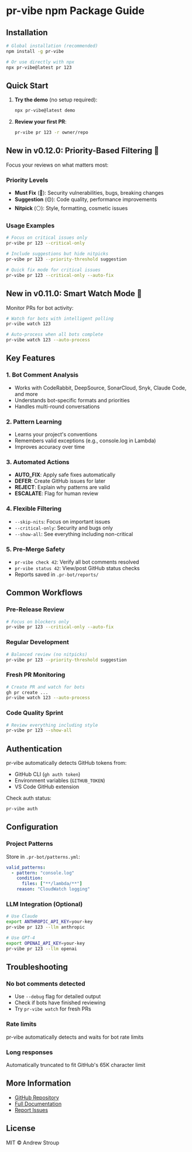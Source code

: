 # pr-vibe npm Package Guide

## Installation

```bash
# Global installation (recommended)
npm install -g pr-vibe

# Or use directly with npx
npx pr-vibe@latest pr 123
```

## Quick Start

1. **Try the demo** (no setup required):
   ```bash
   npx pr-vibe@latest demo
   ```

2. **Review your first PR**:
   ```bash
   pr-vibe pr 123 -r owner/repo
   ```

## New in v0.12.0: Priority-Based Filtering 🎯

Focus your reviews on what matters most:

### Priority Levels
- **Must Fix** (🔴): Security vulnerabilities, bugs, breaking changes
- **Suggestion** (🟡): Code quality, performance improvements
- **Nitpick** (⚪): Style, formatting, cosmetic issues

### Usage Examples

```bash
# Focus on critical issues only
pr-vibe pr 123 --critical-only

# Include suggestions but hide nitpicks
pr-vibe pr 123 --priority-threshold suggestion

# Quick fix mode for critical issues
pr-vibe pr 123 --critical-only --auto-fix
```

## New in v0.11.0: Smart Watch Mode 👀

Monitor PRs for bot activity:

```bash
# Watch for bots with intelligent polling
pr-vibe watch 123

# Auto-process when all bots complete
pr-vibe watch 123 --auto-process
```

## Key Features

### 1. Bot Comment Analysis
- Works with CodeRabbit, DeepSource, SonarCloud, Snyk, Claude Code, and more
- Understands bot-specific formats and priorities
- Handles multi-round conversations

### 2. Pattern Learning
- Learns your project's conventions
- Remembers valid exceptions (e.g., console.log in Lambda)
- Improves accuracy over time

### 3. Automated Actions
- **AUTO_FIX**: Apply safe fixes automatically
- **DEFER**: Create GitHub issues for later
- **REJECT**: Explain why patterns are valid
- **ESCALATE**: Flag for human review

### 4. Flexible Filtering
- `--skip-nits`: Focus on important issues
- `--critical-only`: Security and bugs only
- `--show-all`: See everything including non-critical

### 5. Pre-Merge Safety
- `pr-vibe check 42`: Verify all bot comments resolved
- `pr-vibe status 42`: View/post GitHub status checks
- Reports saved in `.pr-bot/reports/`

## Common Workflows

### Pre-Release Review
```bash
# Focus on blockers only
pr-vibe pr 123 --critical-only --auto-fix
```

### Regular Development
```bash
# Balanced review (no nitpicks)
pr-vibe pr 123 --priority-threshold suggestion
```

### Fresh PR Monitoring
```bash
# Create PR and watch for bots
gh pr create ...
pr-vibe watch 123 --auto-process
```

### Code Quality Sprint
```bash
# Review everything including style
pr-vibe pr 123 --show-all
```

## Authentication

pr-vibe automatically detects GitHub tokens from:
- GitHub CLI (`gh auth token`)
- Environment variables (`GITHUB_TOKEN`)
- VS Code GitHub extension

Check auth status:
```bash
pr-vibe auth
```

## Configuration

### Project Patterns
Store in `.pr-bot/patterns.yml`:
```yaml
valid_patterns:
  - pattern: "console.log"
    condition:
      files: ["**/lambda/**"]
    reason: "CloudWatch logging"
```

### LLM Integration (Optional)
```bash
# Use Claude
export ANTHROPIC_API_KEY=your-key
pr-vibe pr 123 --llm anthropic

# Use GPT-4
export OPENAI_API_KEY=your-key
pr-vibe pr 123 --llm openai
```

## Troubleshooting

### No bot comments detected
- Use `--debug` flag for detailed output
- Check if bots have finished reviewing
- Try `pr-vibe watch` for fresh PRs

### Rate limits
pr-vibe automatically detects and waits for bot rate limits

### Long responses
Automatically truncated to fit GitHub's 65K character limit

## More Information

- [GitHub Repository](https://github.com/stroupaloop/pr-vibe)
- [Full Documentation](https://github.com/stroupaloop/pr-vibe#readme)
- [Report Issues](https://github.com/stroupaloop/pr-vibe/issues)

## License

MIT © Andrew Stroup